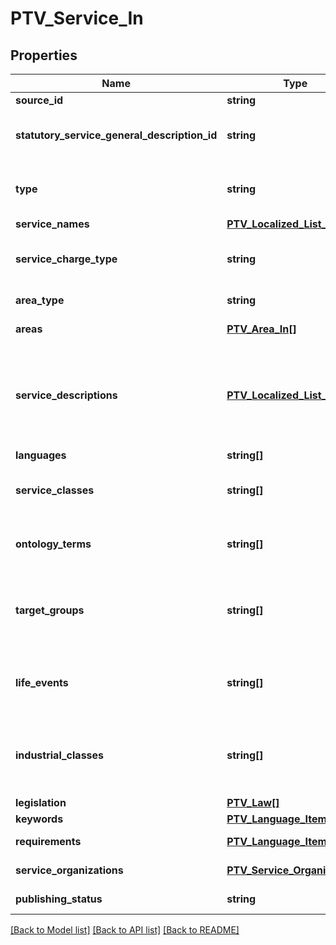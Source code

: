 # PTV_Service_In

## Properties
Name | Type | Description | Notes
------------ | ------------- | ------------- | -------------
**source_id** | **string** | External system identifier for the entity. | [optional] 
**statutory_service_general_description_id** | **string** | Valid PTV statutory service general description identifier that this service will be linked to. List of valid identifiers can be retrieved from the endpoint /api/GeneralDescription | [optional] 
**type** | **string** | Service type. Possible values are: Service or PermissionAndObligation.  NOTE! If service type has been defined within attached statutory service general description, the type for service is ignored. | [optional] 
**service_names** | [**PTV_Localized_List_Item[]**](PTV_Localized_List_Item.md) | List of service names. (Max.Length: 100). | [optional] 
**service_charge_type** | **string** | Service charge type. Possible values are: Charged, Free or Other.  NOTE! If service charge type has been defined within attached statutory service general description, the charge type for service is ignored. | [optional] 
**area_type** | **string** | Area type (WholeCountry, WholeCountryExceptAlandIslands, AreaType). | 
**areas** | [**PTV_Area_In[]**](PTV_Area_In.md) | List of areas. List can contain different types of areas. | [optional] 
**service_descriptions** | [**PTV_Localized_List_Item[]**](PTV_Localized_List_Item.md) | List of service descriptions. (Max.Length: 2500 Description). (Max.Length: 2500 ServiceUserInstruction). (Max.Length: 150 ShortDescription). (Max.Length: 500 ProcessingTimeAdditionalInfo). (Max.Length: 500 DeadLineAdditionalInfo). (Max.Length: 500 ChargeTypeAdditionalInfo). (Max.Length: 500 ValidityTimeAdditionalInfo). | [optional] 
**languages** | **string[]** | List of service language codes. | [optional] 
**service_classes** | **string[]** | List of service class urls (see http://finto.fi/ptvl/fi/).  NOTE! If service class has been defined within attached statutory service general description, the service class is not added for service. | [optional] 
**ontology_terms** | **string[]** | List of ontology term urls (see http://finto.fi/koko/fi/).  NOTE! If ontology term has been defined within attached statutory service general description, the ontology term is not added for service. | [optional] 
**target_groups** | **string[]** | List of target group urls (see http://finto.fi/ptvl/fi/page/?uri&#x3D;http://urn.fi/URN:NBN:fi:au:ptvl:KR).  NOTE! If target group has been defined within attached statutory service general description, the target group is not added for service. | [optional] 
**life_events** | **string[]** | List of life event urls. Sample url: http://urn.fi/URN:NBN:fi:au:ptvl:v3017  NOTE! If life event has been defined within attached statutory service general description, the life event is not added for service. | [optional] 
**industrial_classes** | **string[]** | List of industrial class codes (see http://tilastokeskus.fi/meta/luokitukset/toimiala/001-2008/tekstitiedosto_en.txt).  NOTE! If industrial class has been defined within attached statutory service general description, the industrial class is not added for service. | [optional] 
**legislation** | [**PTV_Law[]**](PTV_Law.md) | List of laws related to the service. | [optional] 
**keywords** | [**PTV_Language_Item[]**](PTV_Language_Item.md) | List of localized service keywords. | [optional] 
**requirements** | [**PTV_Language_Item[]**](PTV_Language_Item.md) | Localized service usage requirements (description of requirement). (Max.Length: 2500). | [optional] 
**service_organizations** | [**PTV_Service_Organization[]**](PTV_Service_Organization.md) | List of organizations responsible or producing the service. | [optional] 
**publishing_status** | **string** | Publishing status. Possible values are: Draft or Published. | 

[[Back to Model list]](../README.md#documentation-for-models) [[Back to API list]](../README.md#documentation-for-api-endpoints) [[Back to README]](../README.md)


